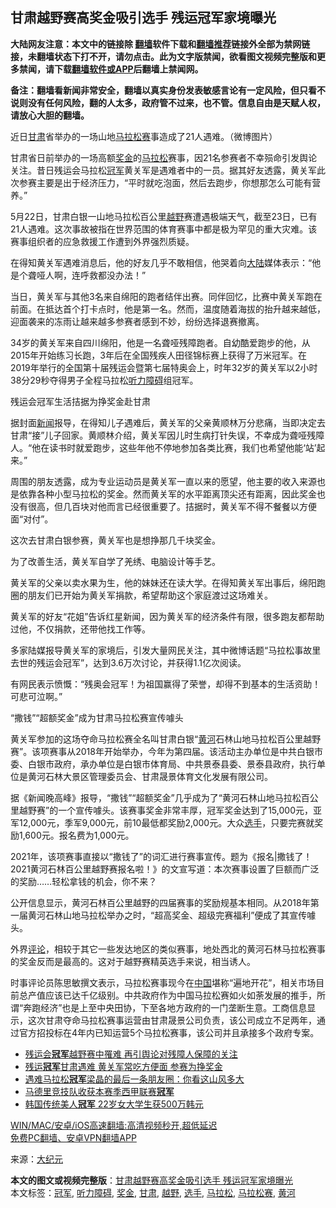  <h2>甘肃越野赛高奖金吸引选手 残运冠军家境曝光</h2> <p class="notice"><b>大陆网友注意：本文中的链接除 <a href="https://github.com/bannedbook/fanqiang" >翻墙</a>软件下载和<a href="https://github.com/killgcd/justmysocks/blob/master/README.md">翻墙推荐</a>链接外全部为禁网链接，未翻墙状态下打不开，请勿点击。此为文字版禁闻，欲看图文视频完整版和更多禁闻，请下载<a href="https://github.com/bannedbook/fanqiang">翻墙软件或APP</a>后翻墙上禁闻网。</p><p>备注：翻墙看新闻非常安全，翻墙以真实身份发表敏感言论有一定风险，但只看不说则没有任何风险，翻的人太多，政府管不过来，也不管。信息自由是天赋人权，请放心大胆的翻墙。</b></p>  <div class="entry"> <p id="conimg">近日<a href="https://www.bannedbook.org/bnews/tag/%E7%94%98%E8%82%83/" class="st_tag internal_tag" rel="tag" title="标签 甘肃 下的日志">甘肃</a>省举办的一场山地<a href="https://www.bannedbook.org/bnews/tag/%E9%A9%AC%E6%8B%89%E6%9D%BE%E8%B5%9B/" class="st_tag internal_tag" rel="tag" title="标签 马拉松赛 下的日志">马拉松赛</a>事造成了21人遇难。（微博图片）</p> <p>甘肃省日前举办的一场高额<a href="https://www.bannedbook.org/bnews/tag/%E5%A5%96%E9%87%91/" class="st_tag internal_tag" rel="tag" title="标签 奖金 下的日志">奖金</a>的<a href="https://www.bannedbook.org/bnews/tag/%e9%a9%ac%e6%8b%89%e6%9d%be/" class="st_tag internal_tag" rel="tag" title="标签 马拉松 下的日志">马拉松</a>赛事，因21名参赛者不幸殒命引发舆论关注。昔日残运会马拉松<a href="https://www.bannedbook.org/bnews/tag/%e5%86%a0%e5%86%9b/" class="st_tag internal_tag" rel="tag" title="标签 冠军 下的日志">冠军</a>黄关军是遇难者中的一员。据其好友透露，黄关军此次参赛主要是出于经济压力，“平时就吃泡面，然后去跑步，你想那怎么可能有营养。”</p> <p>5月22日，甘肃白银一山地马拉松百公里<a href="https://www.bannedbook.org/bnews/tag/%E8%B6%8A%E9%87%8E/" class="st_tag internal_tag" rel="tag" title="标签 越野 下的日志">越野</a>赛遭遇极端天气，截至23日，已有21人遇难。这次事故被指在世界范围的体育赛事中都是极为罕见的重大灾难。该赛事组织者的应急救援工作遭到外界强烈质疑。</p> <p>在得知黄关军遇难消息后，他的好友几乎不敢相信，他哭着向<span class='wp_keywordlink_affiliate'><a href="https://www.bannedbook.org/" title="大陆" target="_blank">大陆</a></span>媒体表示：“他是个聋哑人啊，连呼救都没办法！”</p> <p>当日，黄关军与其他3名来自绵阳的跑者结伴出赛。同伴回忆，比赛中黄关军跑在前面。在抵达首个打卡点时，他是第一名。然而，温度随着海拔的抬升越来越低，迎面袭来的冻雨让越来越多参赛者感到不妙，纷纷选择退赛撤离。</p> <p>34岁的黄关军来自四川绵阳，他是一名聋哑残障跑者。自幼酷爱跑步的他，从2015年开始练习长跑，3年后在全国残疾人田径锦标赛上获得了万米冠军。在2019年举行的全国第十届残运会暨第七届特奥会上，时年32岁的黄关军以2小时38分29秒夺得男子全程马拉松<a href="https://www.bannedbook.org/bnews/tag/%e5%90%ac%e5%8a%9b%e9%9a%9c%e7%a2%8d/" class="st_tag internal_tag" rel="tag" title="标签 听力障碍 下的日志">听力障碍</a>组冠军。</p>  <p>残运会冠军生活拮据为挣奖金赴甘肃</p> <p>据封面<span class='wp_keywordlink_affiliate'><a href="https://www.bannedbook.org/" title="新闻">新闻</a></span>报导，在得知儿子遇难后，黄关军的父亲黄顺林万分悲痛，当即决定去甘肃“接”儿子回家。黄顺林介绍，黄关军因儿时生病打针失误，不幸成为聋哑残障人。“他在读书时就爱跑步，这些年他不停地参加各类比赛，我们也希望他能‘站’起来。”</p> <p>周围的朋友透露，成为专业运动员是黄关军一直以来的愿望，他主要的收入来源也是依靠各种小型马拉松的奖金。然而黄关军的水平距离顶尖还有距离，因此奖金也没有很高，但几百块对他而言已经很重要了。拮据时，黄关军不得不餐餐以方便面“对付”。</p> <p>这次去甘肃白银参赛，黄关军也是想挣那几千块奖金。</p> <p>为了改善生活，黄关军自学了羌绣、电脑设计等手艺。</p> <p>黄关军的父亲以卖水果为生，他的妹妹还在读大学。在得知黄关军出事后，绵阳跑圈的朋友们已开始为黄关军捐款，希望帮助这个家庭渡过这场难关。</p>  <p>黄关军的好友“花姐”告诉红星新闻，因为黄关军的经济条件有限，很多跑友都帮助过他，不仅捐款，还带他找工作等。</p> <p>多家陆媒报导黄关军的家境后，引发大量网民关注，其中微博话题“马拉松事故里去世的残运会冠军”，达到3.6万次讨论，并获得1.1亿次阅读。</p> <p>有网民表示愤慨：“残奥会冠军！为祖国赢得了荣誉，却得不到基本的生活资助！可悲可泣啊。”</p> <p>“撒钱”“超额奖金”成为甘肃马拉松赛宣传噱头</p> <p>黄关军参加的这场夺命马拉松赛全名叫甘肃白银“<a href="https://www.bannedbook.org/bnews/tag/%E9%BB%84%E6%B2%B3/" class="st_tag internal_tag" rel="tag" title="标签 黄河 下的日志">黄河</a>石林山地马拉松百公里越野赛”。该项赛事从2018年开始举办，今年为第四届。该活动主办单位是中共白银市委、白银市政府，承办单位是白银市体育局、中共景泰县委、景泰县政府，执行单位是黄河石林大景区管理委员会、甘肃晟景体育文化发展有限公司。</p> <p>据《新闻晚高峰》报导，“撒钱”“超额奖金”几乎成为了“黄河石林山地马拉松百公里越野赛”的一个宣传噱头。该赛事奖金非常丰厚，冠军奖金达到了15,000元，亚军12,000元，季军9,000元，前10最低都奖励2,000元。大众<a href="https://www.bannedbook.org/bnews/tag/%E9%80%89%E6%89%8B/" class="st_tag internal_tag" rel="tag" title="标签 选手 下的日志">选手</a>，只要完赛就奖励1,600元。报名费为1,000元。</p>  <p>2021年，该项赛事直接以“撒钱了”的词汇进行赛事宣传。题为《报名|撒钱了！2021黄河石林百公里越野赛报名啦！》的文宣写道：本次赛事设置了巨额而广泛的奖励……轻松拿钱的机会，你不来？</p> <p>公开信息显示，黄河石林百公里越野的四届赛事的奖励规基本相同。从2018年第一届黄河石林山地马拉松举办之时，“超高奖金、超级完赛福利”便成了其宣传噱头。</p> <p>外界<span class='wp_keywordlink_affiliate'><a href="https://www.bannedbook.org/bnews/comments/" title="新闻评论" target="_blank">评论</a></span>，相较于其它一些发达地区的类似赛事，地处西北的黄河石林马拉松赛事的奖金反而是最高的。这对于越野赛精英选手来说，相当诱人。</p> <p>时事评论员陈思敏撰文表示，马拉松赛事现今在<span class='wp_keywordlink_affiliate'><a href="https://www.bannedbook.org/" title="中国" target="_blank">中国</a></span>堪称“遍地开花”，相关市场目前总产值应该已达千亿级别。中共政府作为中国马拉松赛如火如荼发展的推手，所谓“奔跑经济”也是上至中央田协，下至各地方政府的一门垄断生意。工商信息显示，这次甘肃夺命马拉松赛事运营由甘肃晟景公司负责，该公司成立不足两年，通过官方招投标在4年内已知运营5个马拉松赛事，该公司并且承接多个政府专案。</p> <ul class='op-related-articles' title='相关阅读'> <li><a href='https://www.bannedbook.org/bnews/ssgc/20210525/1553117.html' target='_blank'>残运会<b>冠军</b>越野赛中罹难 再引舆论对残障人保障的关注</a></li> <li><a href='https://www.bannedbook.org/bnews/cbnews/20210525/1553067.html' target='_blank'>残运<b>冠军</b>甘肃遇难 黄关军常吃方便面 参赛为挣奖金</a></li> <li><a href='https://www.bannedbook.org/bnews/cbnews/20210524/1552708.html' target='_blank'>遇难马拉松<b>冠军</b>梁晶的最后一条朋友圈：你看这山风多大</a></li> <li><a href='https://www.bannedbook.org/bnews/baitai/20210523/1552386.html' target='_blank'>马德里竞技队收获本赛季西甲联赛<b>冠军</b></a></li> <li><a href='https://www.bannedbook.org/bnews/yule/20210522/1551678.html' target='_blank'>韩国传统美人<b>冠军</b> 22岁女大学生获500万韩元</a></li> </ul> <p class="texttj"> <a href="https://github.com/bannedbook/fanqiang/wiki/V2ray%E6%9C%BA%E5%9C%BA" target="_blank">WIN/MAC/安卓/iOS高速翻墙:高清视频秒开,超低延迟</a><br/> <a href="https://github.com/bannedbook/fanqiang/wiki/%E7%A6%81%E9%97%BB%E7%BD%91%E5%AE%89%E5%8D%93%E7%BF%BB%E5%A2%99%E6%96%B0%E9%97%BBAPP" target="_blank">免费PC翻墙、安卓VPN翻墙APP</a></p><p> 来源：<span class='wp_keywordlink_affiliate'><a href="http://www.epochtimes.com/" title="大纪元" target="_blank">大纪元</a></span> </p> <a name='sharetosocial'></a>       <div><b>本文的图文或视频完整版</b>：<a href='https://www.bannedbook.org/bnews/cbnews/20210525/1553232.html'>甘肃越野赛高奖金吸引选手 残运冠军家境曝光</a></div>  </div><!--END ENTRY--> <div class="postfooter"> <div>本文标签：<a href="https://www.bannedbook.org/bnews/tag/%e5%86%a0%e5%86%9b/" rel="tag">冠军</a>, <a href="https://www.bannedbook.org/bnews/tag/%e5%90%ac%e5%8a%9b%e9%9a%9c%e7%a2%8d/" rel="tag">听力障碍</a>, <a href="https://www.bannedbook.org/bnews/tag/%E5%A5%96%E9%87%91/" rel="tag">奖金</a>, <a href="https://www.bannedbook.org/bnews/tag/%E7%94%98%E8%82%83/" rel="tag">甘肃</a>, <a href="https://www.bannedbook.org/bnews/tag/%E8%B6%8A%E9%87%8E/" rel="tag">越野</a>, <a href="https://www.bannedbook.org/bnews/tag/%E9%80%89%E6%89%8B/" rel="tag">选手</a>, <a href="https://www.bannedbook.org/bnews/tag/%e9%a9%ac%e6%8b%89%e6%9d%be/" rel="tag">马拉松</a>, <a href="https://www.bannedbook.org/bnews/tag/%E9%A9%AC%E6%8B%89%E6%9D%BE%E8%B5%9B/" rel="tag">马拉松赛</a>, <a href="https://www.bannedbook.org/bnews/tag/%E9%BB%84%E6%B2%B3/" rel="tag">黄河</a></div>  </div><!--END POSTFOOTER--> 